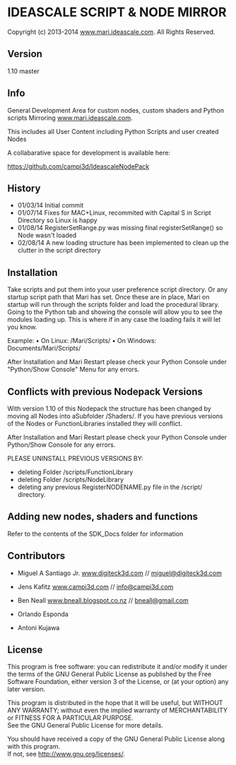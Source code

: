 IDEASCALE SCRIPT & NODE MIRROR
=====================================================================================
Copyright (c) 2013-2014 www.mari.ideascale.com. All Rights Reserved.

Version
-----------------
1.10 master

     
Info
-----------------
General Development Area for custom nodes, custom shaders and Python scripts
Mirroring www.mari.ideascale.com.

This includes all User Content including Python Scripts and user created Nodes

A collabarative space for development is available here:

https://github.com/campi3d/IdeascaleNodePack


History
-----------------

 - 01/03/14 Initial commit
 - 01/07/14 Fixes for MAC+Linux, recommited with Capital S in Script Directory so Linux is happy
 - 01/08/14 RegisterSetRange.py was missing final registerSetRange() so Node wasn't loaded
 - 02/08/14 A new loading structure has been implemented to clean up the clutter in the script directory



Installation
-----------------

Take scripts and put them into your user preference script directory. Or any startup
script path that Mari has set. Once these are in place, Mari on startup will run through
the scripts folder and load the procedural library. Going to the Python tab and showing
the console will allow you to see the modules loading up. This is where if in any case
the loading fails it will let you know. 

Example:
  • On Linux: /Mari/Scripts/
  • On Windows: Documents/Mari/Scripts/ 

  After Installation and Mari Restart please check your Python Console under "Python/Show Console" Menu
  for any errors.



Conflicts with previous Nodepack Versions
-----------------

 With version 1.10 of this Nodepack the structure has been changed by moving
all Nodes into aSubfolder /Shaders/. 
If you have previous versions of the Nodes or FunctionLibraries
installed they will conflict.

 After Installation and Mari Restart please check your Python Console under Python/Show Console
 for any errors.

PLEASE UNINSTALL PREVIOUS VERSIONS BY:

- deleting Folder /scripts/FunctionLibrary
- deleting Folder /scripts/NodeLibrary
- deleting any previous RegisterNODENAME.py file in the /script/ directory.


Adding new nodes, shaders and functions
-----------------
Refer to the contents of the SDK_Docs folder for information



Contributors
-----------------

- Miguel A Santiago Jr. www.digiteck3d.com // miguel@digiteck3d.com

- Jens Kafitz www.campi3d.com // info@campi3d.com

- Ben Neall www.bneall.blogspot.co.nz //  bneall@gmail.com

- Orlando Esponda

- Antoni Kujawa


License
-----------------

This program is free software: you can redistribute it and/or modify it under the terms 
of the GNU General Public License as published by the Free Software Foundation, either 
version 3 of the License, or (at your option) any later version.                    
                                      
This program is distributed in the hope that it will be useful, but WITHOUT ANY WARRANTY; 
without even the implied warranty of MERCHANTABILITY or FITNESS FOR A PARTICULAR PURPOSE.  
See the GNU General Public License for more details.                
                                      
You should have received a copy of the GNU General Public License along with this program.  
If not, see <http://www.gnu.org/licenses/>.
 
        